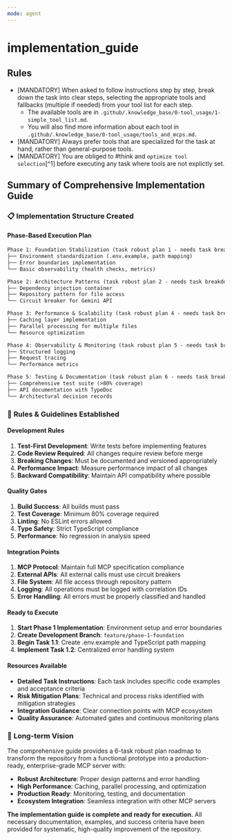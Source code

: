 ```yaml
---
mode: agent
---
```

# implementation_guide

## Rules

- [MANDATORY] When asked to follow instructions step by step, break down the task into clear steps, selecting the appropriate tools and fallbacks (multiple if needed) from your tool list for each step.
  - The available tools are in `.github/.knowledge_base/0-tool_usage/1-simple_tool_list.md`.
  - You will also find more information about each tool in `.github/.knowledge_base/0-tool_usage/tools_and_mcps.md`.
- [MANDATORY] Always prefer tools that are specialized for the task at hand, rather than general-purpose tools.
- [MANDATORY] You are obliged to #think and `optimize tool selection`[^1] before executing any task where tools are not explictly set.

## Summary of Comprehensive Implementation Guide

### 📋 **Implementation Structure Created**

#### **Phase-Based Execution Plan**

```txt
Phase 1: Foundation Stabilization (task robust plan 1 - needs task breakdown)
├── Environment standardization (.env.example, path mapping)
├── Error boundaries implementation  
└── Basic observability (health checks, metrics)

Phase 2: Architecture Patterns (task robust plan 2 - needs task breakdown-3)
├── Dependency injection container
├── Repository pattern for file access
└── Circuit breaker for Gemini API

Phase 3: Performance & Scalability (task robust plan 4 - needs task breakdown)
├── Caching layer implementation
├── Parallel processing for multiple files
└── Resource optimization

Phase 4: Observability & Monitoring (task robust plan 5 - needs task breakdown)
├── Structured logging
├── Request tracing
└── Performance metrics

Phase 5: Testing & Documentation (task robust plan 6 - needs task breakdown)
├── Comprehensive test suite (>80% coverage)
├── API documentation with TypeDoc
└── Architectural decision records
```

### 🔧 **Rules & Guidelines Established**

#### **Development Rules**

1. **Test-First Development**: Write tests before implementing features
2. **Code Review Required**: All changes require review before merge
3. **Breaking Changes**: Must be documented and versioned appropriately
4. **Performance Impact**: Measure performance impact of all changes
5. **Backward Compatibility**: Maintain API compatibility where possible

#### **Quality Gates**

1. **Build Success**: All builds must pass
2. **Test Coverage**: Minimum 80% coverage required
3. **Linting**: No ESLint errors allowed
4. **Type Safety**: Strict TypeScript compliance
5. **Performance**: No regression in analysis speed

#### **Integration Points**

1. **MCP Protocol**: Maintain full MCP specification compliance
2. **External APIs**: All external calls must use circuit breakers
3. **File System**: All file access through repository pattern
4. **Logging**: All operations must be logged with correlation IDs
5. **Error Handling**: All errors must be properly classified and handled

#### **Ready to Execute**

1. **Start Phase 1 Implementation**: Environment setup and error boundaries
2. **Create Development Branch**: `feature/phase-1-foundation`
3. **Begin Task 1.1**: Create .env.example and TypeScript path mapping
4. **Implement Task 1.2**: Centralized error handling system

#### **Resources Available**

- **Detailed Task Instructions**: Each task includes specific code examples and acceptance criteria
- **Risk Mitigation Plans**: Technical and process risks identified with mitigation strategies
- **Integration Guidance**: Clear connection points with MCP ecosystem
- **Quality Assurance**: Automated gates and continuous monitoring plans

### 🎯 **Long-term Vision**

The comprehensive guide provides a 6-task robust plan roadmap to transform the repository from a functional prototype into a production-ready, enterprise-grade MCP server with:

- **Robust Architecture**: Proper design patterns and error handling
- **High Performance**: Caching, parallel processing, and optimization
- **Production Ready**: Monitoring, testing, and documentation
- **Ecosystem Integration**: Seamless integration with other MCP servers

**The implementation guide is complete and ready for execution.** All necessary documentation, examples, and success criteria have been provided for systematic, high-quality improvement of the repository.
